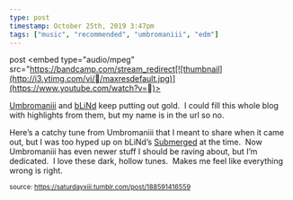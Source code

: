 ```yaml
---
type: post
timestamp: October 25th, 2019 3:47pm
tags: ["music", "recommended", "umbromaniii", "edm"]
---
```

post
<embed type="audio/mpeg" src="https://bandcamp.com/stream_redirect[![thumbnail](http://i3.ytimg.com/vi//maxresdefault.jpg)](https://www.youtube.com/watch?v=)></embed>
                    
                                               
<a href="https://umbromaniii.bandcamp.com" target="_blank">Umbromaniii</a> and <a href="https://blindhandicap.bandcamp.com" target="_blank">bLiNd</a> keep putting out gold.  I could fill this whole blog with highlights from them, but my name is in the url so no.

Here’s a catchy tune from Umbromaniii that I meant to share when it came out, but I was too hyped up on bLiNd’s <a href="https://saturdayxiii.tumblr.com/post/186866959138/blinds-latest-album-takes-me-to-deep-dark-places" target="_blank">Submerged</a> at the time.  Now Umbromaniii has even newer stuff I should be raving about, but I’m dedicated.  I love these dark, hollow tunes.  Makes me feel like everything wrong is right.
 
                                    
                                
<small>source: https://saturdayxiii.tumblr.com/post/188591416559</small>